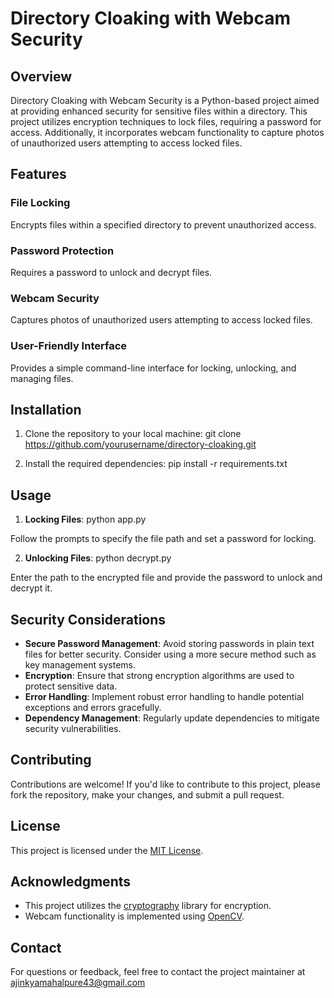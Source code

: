 # Directory Cloaking with Webcam Security

## Overview
Directory Cloaking with Webcam Security is a Python-based project aimed at providing enhanced security for sensitive files within a directory. This project utilizes encryption techniques to lock files, requiring a password for access. Additionally, it incorporates webcam functionality to capture photos of unauthorized users attempting to access locked files.

## Features
### File Locking
Encrypts files within a specified directory to prevent unauthorized access.

### Password Protection
Requires a password to unlock and decrypt files.

### Webcam Security
Captures photos of unauthorized users attempting to access locked files.

### User-Friendly Interface
Provides a simple command-line interface for locking, unlocking, and managing files.

## Installation
1. Clone the repository to your local machine:
git clone https://github.com/yourusername/directory-cloaking.git

2. Install the required dependencies:
pip install -r requirements.txt

## Usage
1. **Locking Files**:
python app.py

Follow the prompts to specify the file path and set a password for locking.

2. **Unlocking Files**:
python decrypt.py

Enter the path to the encrypted file and provide the password to unlock and decrypt it.

## Security Considerations
- **Secure Password Management**: Avoid storing passwords in plain text files for better security. Consider using a more secure method such as key management systems.
- **Encryption**: Ensure that strong encryption algorithms are used to protect sensitive data.
- **Error Handling**: Implement robust error handling to handle potential exceptions and errors gracefully.
- **Dependency Management**: Regularly update dependencies to mitigate security vulnerabilities.

## Contributing
Contributions are welcome! If you'd like to contribute to this project, please fork the repository, make your changes, and submit a pull request.

## License
This project is licensed under the [MIT License](LICENSE).

## Acknowledgments
- This project utilizes the [cryptography](https://cryptography.io/en/latest/) library for encryption.
- Webcam functionality is implemented using [OpenCV](https://opencv.org/).

## Contact
For questions or feedback, feel free to contact the project maintainer at ajinkyamahalpure43@gmail.com
